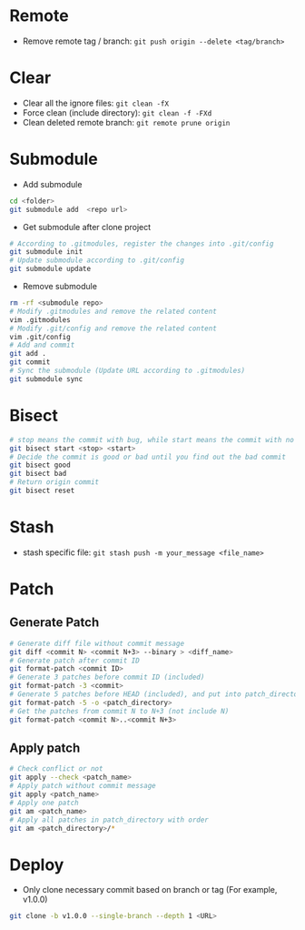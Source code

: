# Remote

* Remove remote tag / branch: `git push origin --delete <tag/branch>`

# Clear
* Clear all the ignore files: `git clean -fX`
* Force clean (include directory): `git clean -f -FXd`
* Clean deleted remote branch: `git remote prune origin`

# Submodule
* Add submodule
```bash
cd <folder>
git submodule add  <repo url>
```
* Get submodule after clone project
```bash
# According to .gitmodules, register the changes into .git/config
git submodule init
# Update submodule according to .git/config
git submodule update
```
* Remove submodule
```bash
rm -rf <submodule repo>
# Modify .gitmodules and remove the related content
vim .gitmodules
# Modify .git/config and remove the related content
vim .git/config
# Add and commit
git add .
git commit 
# Sync the submodule (Update URL according to .gitmodules)
git submodule sync
```

# Bisect
```bash
# stop means the commit with bug, while start means the commit with no bug
git bisect start <stop> <start>
# Decide the commit is good or bad until you find out the bad commit
git bisect good
git bisect bad
# Return origin commit
git bisect reset
```

# Stash
* stash specific file: `git stash push -m your_message <file_name>`

# Patch
## Generate Patch
```bash
# Generate diff file without commit message
git diff <commit N> <commit N+3> --binary > <diff_name>
# Generate patch after commit ID
git format-patch <commit ID>
# Generate 3 patches before commit ID (included)
git format-patch -3 <commit>
# Generate 5 patches before HEAD (included), and put into patch_directory
git format-patch -5 -o <patch_directory>
# Get the patches from commit N to N+3 (not include N)
git format-patch <commit N>..<commit N+3>
```

## Apply patch
```bash
# Check conflict or not
git apply --check <patch_name>
# Apply patch without commit message
git apply <patch_name>
# Apply one patch
git am <patch_name>
# Apply all patches in patch_directory with order
git am <patch_directory>/*
```

# Deploy
* Only clone necessary commit based on branch or tag (For example, v1.0.0)
```bash
git clone -b v1.0.0 --single-branch --depth 1 <URL>
```
